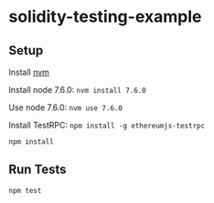 # solidity-testing-example

## Setup

Install [nvm](https://github.com/creationix/nvm)

Install node 7.6.0: `nvm install 7.6.0`

Use node 7.6.0: `nvm use 7.6.0`

Install TestRPC: `npm install -g ethereumjs-testrpc`

`npm install`

## Run Tests

`npm test`
